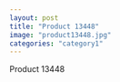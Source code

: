 ```yaml
---
layout: post
title: "Product 13448"
image: "product13448.jpg"
categories: "category1"
---
```

Product 13448
